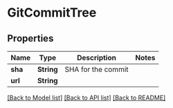 # GitCommitTree

## Properties
Name | Type | Description | Notes
------------ | ------------- | ------------- | -------------
**sha** | **String** | SHA for the commit | 
**url** | **String** |  | 

[[Back to Model list]](../README.md#documentation-for-models) [[Back to API list]](../README.md#documentation-for-api-endpoints) [[Back to README]](../README.md)



